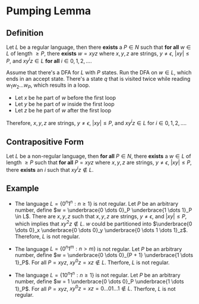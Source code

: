 # Pumping Lemma

## Definition

Let $L$ be a regular language, then there **exists** a $P \in N$ such that **for all** $w \in L$ of length $\geq P$, there **exists** $w = xyz$ where $x, y, z$ are strings, $y \neq \epsilon$, $|xy| \leq P$, and $xy^iz \in L$ **for all** $i \in 0, 1, 2, \dots$.

Assume that there's a DFA for $L$ with $P$ states. Run the DFA on $w \in L$, which ends in an accept state. There's a state $q$ that is visited twice while reading $w_1 w_2 \dots w_P$, which results in a loop.

- Let $x$ be he part of $w$ before the first loop
- Let $y$ be he part of $w$ inside the first loop
- Let $z$ be he part of $w$ after the first loop

Therefore, $x, y, z$ are strings, $y \neq \epsilon$, $|xy| \leq P$, and $xy^iz \in L$ for $i \in 0, 1, 2, \dots$.

## Contrapositive Form

Let $L$ be a non-regular language, then **for all** $P \in N$, there **exists** a $w \in L$ of length $\geq P$ such that **for all** $P = xyz$ where $x, y, z$ are strings, $y \neq \epsilon$, $|xy| \leq P$, there **exists** an $i$ such that $xy^iz \notin L$.

## Example

- The language $L = \{ 0^n 1^n: n \ge 1 \}$ is not regular. Let $P$ be an arbitrary number, define $w = \underbrace{0 \dots 0}_P \underbrace{1 \dots 1}_P \in L$. There are $x, y, z$ such that $x, y, z$ are strings, $y \neq \epsilon$, and $|xy| \leq P$, which implies that $xy^2z \notin L$.  $w$ could be partitioned into $\underbrace{0 \dots 0}_x \underbrace{0 \dots 0}_y \underbrace{0 \dots 1 \dots 1}_z$. Therefore, $L$ is not regular.

- The language $L = \{ 0^n 1^m: n > m \}$ is not regular. Let $P$ be an arbitrary number, define $w = \underbrace{0 \dots 0}_{P + 1} \underbrace{1 \dots 1}_P$. For all $P = xyz$, $xy^0z  = xz \notin L$. Therfore, $L$ is not regular.

- The language $L = \{ 1 0^n 1^n: n \geq 1 \}$ is not regular. Let $P$ be an arbitrary number, define $w = 1 \underbrace{0 \dots 0}_P \underbrace{1 \dots 1}_P$.  For all $P = xyz$, $xy^0z = xz = 0 \dots 0 1 \dots 1 \notin L$. Therfore, $L$ is not regular.
